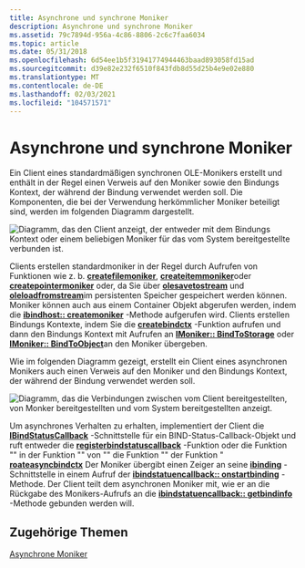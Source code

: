 ```yaml
---
title: Asynchrone und synchrone Moniker
description: Asynchrone und synchrone Moniker
ms.assetid: 79c7894d-956a-4c86-8806-2c6c7faa6034
ms.topic: article
ms.date: 05/31/2018
ms.openlocfilehash: 6d54ee1b5f31941774944463baad893058fd15ad
ms.sourcegitcommit: d39e82e232f6510f843fdb8d55d25b4e9e02e880
ms.translationtype: MT
ms.contentlocale: de-DE
ms.lasthandoff: 02/03/2021
ms.locfileid: "104571571"
---
```

# <a name="asynchronous-and-synchronous-monikers"></a>Asynchrone und synchrone Moniker

Ein Client eines standardmäßigen synchronen OLE-Monikers erstellt und enthält in der Regel einen Verweis auf den Moniker sowie den Bindungs Kontext, der während der Bindung verwendet werden soll. Die Komponenten, die bei der Verwendung herkömmlicher Moniker beteiligt sind, werden im folgenden Diagramm dargestellt.

![Diagramm, das den Client anzeigt, der entweder mit dem Bindungs Kontext oder einem beliebigen Moniker für das vom System bereitgestellte verbunden ist.](images/1b29d6fe-f6e7-4eec-91e7-5043c09ca4dc.png)

Clients erstellen standardmoniker in der Regel durch Aufrufen von Funktionen wie z. b. [**createfilemoniker**](/windows/desktop/api/Objbase/nf-objbase-createfilemoniker), [**createitemmoniker**](/windows/desktop/api/Objbase/nf-objbase-createitemmoniker)oder [**createpointermoniker**](/windows/desktop/api/Objbase/nf-objbase-createpointermoniker) oder, da Sie über [**olesavetostream**](/windows/desktop/api/ole/nf-ole-olesavetostream) und [**oleloadfromstream**](/windows/desktop/api/ole/nf-ole-oleloadfromstream)im persistenten Speicher gespeichert werden können. Moniker können auch aus einem Container Objekt abgerufen werden, indem die [**ibindhost:: createmoniker**](/previous-versions/windows/internet-explorer/ie-developer/platform-apis/ms775075(v=vs.85)) -Methode aufgerufen wird. Clients erstellen Bindungs Kontexte, indem Sie die [**createbindctx**](/windows/desktop/api/Objbase/nf-objbase-createbindctx) -Funktion aufrufen und dann den Bindungs Kontext mit Aufrufen an [**IMoniker:: BindToStorage**](/windows/desktop/api/ObjIdl/nf-objidl-imoniker-bindtostorage) oder [**IMoniker:: BindToObject**](/windows/desktop/api/ObjIdl/nf-objidl-imoniker-bindtoobject)an den Moniker übergeben.

Wie im folgenden Diagramm gezeigt, erstellt ein Client eines asynchronen Monikers auch einen Verweis auf den Moniker und den Bindungs Kontext, der während der Bindung verwendet werden soll.

![Diagramm, das die Verbindungen zwischen vom Client bereitgestellten, von Monker bereitgestellten und vom System bereitgestellten anzeigt.](images/86872be9-bcbb-4ce8-b69a-38ae5bd7ba41.png)

Um asynchrones Verhalten zu erhalten, implementiert der Client die [**IBindStatusCallback**](/previous-versions/windows/internet-explorer/ie-developer/platform-apis/ms775060(v=vs.85)) -Schnittstelle für ein BIND-Status-Callback-Objekt und ruft entweder die [**registerbindstatuscallback**](/previous-versions/windows/internet-explorer/ie-developer/platform-apis/ms775115(v=vs.85)) -Funktion oder die Funktion "" in der Funktion "" von "" die Funktion "" der Funktion " [**roateasyncbindctx**](/windows/desktop/api/Urlmon/nf-urlmon-createasyncbindctx) Der Moniker übergibt einen Zeiger an seine [**ibinding**](/previous-versions/windows/internet-explorer/ie-developer/platform-apis/ms775071(v=vs.85)) -Schnittstelle in einem Aufruf der [**ibindstatuencallback:: onstartbinding**](/previous-versions/windows/internet-explorer/ie-developer/platform-apis/ms775065(v=vs.85)) -Methode. Der Client teilt dem asynchronen Moniker mit, wie er an die Rückgabe des Monikers-Aufrufs an die [**ibindstatuencallback:: getbindinfo**](/previous-versions/windows/internet-explorer/ie-developer/platform-apis/ms775058(v=vs.85)) -Methode gebunden werden will.

## <a name="related-topics"></a>Zugehörige Themen

<dl> <dt>

[Asynchrone Moniker](asynchronous-monikers.md)
</dt> </dl>

 

 